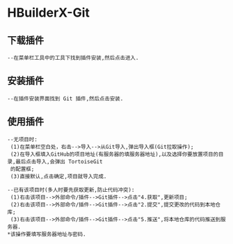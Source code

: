 # HBuilderX-Git
## 下载插件
	--在菜单栏工具中的工具下找到插件安装,然后点击进入.

## 安装插件
	--在插件安装界面找到 Git 插件,然后点击安装.

## 使用插件
	--无项目时:
	 (1)在菜单栏空白处，右击-->导入-->从Git导入,弹出导入框(Git拉取操作);
	 (2)在导入框填入GitHub的项目地址(有服务器的填服务器地址),以及选择你要放置项目的目录,最后点击导入,会弹出 TortoiseGit 
	 的配置框;
	 (3)直接默认,点击确定,项目就导入完成.
		
	--已有该项目时(多人时要先获取更新,防止代码冲突):
	 (1)右击该项目-->外部命令/插件-->Git插件-->点击"4.获取",更新项目;
	 (2)右击该项目-->外部命令/插件-->Git插件-->点击"2.提交",提交更改的代码到本地仓库;
	 (3)右击该项目-->外部命令/插件-->Git插件-->点击"5.推送",将本地仓库的代码推送到服务器.
	*该操作要填写服务器地址与密码.